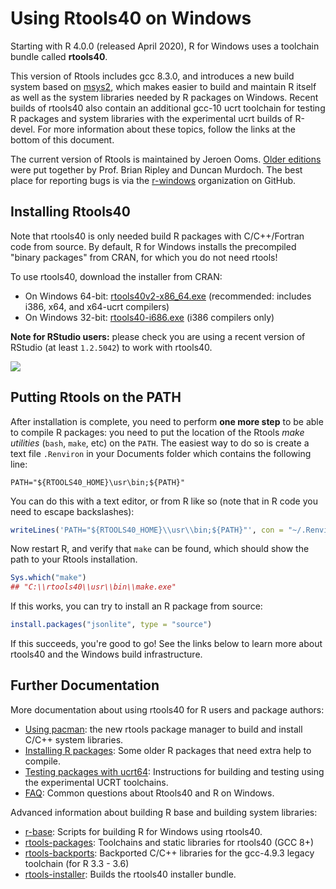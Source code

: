 # Using Rtools40 on Windows

Starting with R 4.0.0 (released April 2020), R for Windows uses a toolchain bundle called **rtools40**. 

This version of Rtools includes gcc 8.3.0, and introduces a new build system based on [msys2](https://www.msys2.org/), which makes easier to build and maintain R itself as well as the system libraries needed by R packages on Windows.
Recent builds of rtools40 also contain an additional gcc-10 ucrt toolchain for testing R packages and system libraries with the experimental ucrt builds of R-devel.
For more information about these topics, follow the links at the bottom of this document.

The current version of Rtools is maintained by Jeroen Ooms. [Older editions](https://cran.r-project.org/bin/windows/Rtools/history.html) were put together by Prof. Brian Ripley and Duncan Murdoch. The best place for reporting bugs is via the [r-windows](https://github.com/r-windows) organization on GitHub.

## Installing Rtools40

Note that rtools40 is only needed build R packages with C/C++/Fortran code from source. By default, R for Windows installs the precompiled "binary packages" from CRAN, for which you do not need rtools!

To use rtools40, download the installer from CRAN:

 - On Windows 64-bit: [rtools40v2-x86_64.exe](https://cran.r-project.org/bin/windows/Rtools/rtools40v2-x86_64.exe) (recommended: includes i386, x64, and x64-ucrt compilers)
 - On Windows 32-bit: [rtools40-i686.exe](https://cran.r-project.org/bin/windows/Rtools/rtools40-i686.exe) (i386 compilers only)
 
__Note for RStudio users:__ please check you are using a recent version of RStudio (at least `1.2.5042`) to work with rtools40.


![](https://user-images.githubusercontent.com/216319/79896057-25fa8000-8408-11ea-9069-d01bfbd67786.png)


## Putting Rtools on the PATH

After installation is complete, you need to perform __one more step__ to be able to compile R packages: you need to put the location of the Rtools _make utilities_ (`bash`, `make`, etc) on the `PATH`. The easiest way to do so is create a text file `.Renviron` in your Documents folder which contains the following line:

```
PATH="${RTOOLS40_HOME}\usr\bin;${PATH}"
```

You can do this with a text editor, or from R like so (note that in R code you need to escape backslashes):

```r
writeLines('PATH="${RTOOLS40_HOME}\\usr\\bin;${PATH}"', con = "~/.Renviron")
```

Now restart R, and verify that `make` can be found, which should show the path to your Rtools installation.

```r
Sys.which("make")
## "C:\\rtools40\\usr\\bin\\make.exe"
```

If this works, you can try to install an R package from source:

```r
install.packages("jsonlite", type = "source")
```

If this succeeds, you're good to go! See the links below to learn more about rtools40 and the Windows build infrastructure.


## Further Documentation

More documentation about using rtools40 for R users and package authors:

 - [Using pacman](https://github.com/r-windows/docs/blob/master/rtools40.md#readme): the new rtools package manager to build and install C/C++ system libraries.
 - [Installing R packages](https://github.com/r-windows/docs/blob/master/packages.md#readme): Some older R packages that need extra help to compile.
 - [Testing packages with ucrt64](https://github.com/r-windows/docs/blob/master/ucrt.md#readme): Instructions for building and testing using the experimental UCRT toolchains.
 - [FAQ](https://github.com/r-windows/docs/blob/master/faq.md#readme): Common questions about Rtools40 and R on Windows.

Advanced information about building R base and building system libraries:

 - [r-base](https://github.com/r-windows/r-base#readme): Scripts for building R for Windows using rtools40.
 - [rtools-packages](https://github.com/r-windows/rtools-packages#readme): Toolchains and static libraries for rtools40 (GCC 8+)
 - [rtools-backports](https://github.com/r-windows/rtools-backports#readme): Backported C/C++ libraries for the gcc-4.9.3 legacy toolchain (for R 3.3 - 3.6)
 - [rtools-installer](https://github.com/r-windows/rtools-installer#readme): Builds the rtools40 installer bundle.

